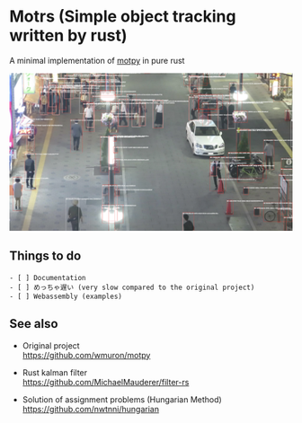 # Motrs (Simple object tracking written by rust)

A minimal implementation of [motpy](https://github.com/wmuron/motpy) in pure rust

![MOT 16 Challenge preview](assets/mot16_seq4_challenge.png)

## Things to do

```
- [ ] Documentation
- [ ] めっちゃ遅い (very slow compared to the original project)
- [ ] Webassembly (examples)
```

## See also

- Original project  
https://github.com/wmuron/motpy

- Rust kalman filter  
 https://github.com/MichaelMauderer/filter-rs

- Solution of assignment problems (Hungarian Method)  
https://github.com/nwtnni/hungarian
